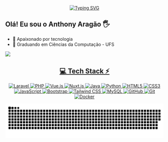 <div align="center">
  <a href="https://git.io/typing-svg">
    <img src="https://readme-typing-svg.demolab.com?font=Fira+Code&weight=500&size=22&pause=1000&color=fe8019&center=true&vCenter=true&random=false&width=524&lines=%E2%8A%B9+Bem-+vindo+ao+meu+perfil!+%E2%8A%B9" alt="Typing SVG">
  </a>
</div>

## Olá! Eu sou o Anthony Aragão 🖐️

- 🔭 Apaixonado por tecnologia
- 🌱 Graduando em Ciências da Computação - UFS

<img align="right" alt=""  height="200px" src="./img/study.gif">
<div>
  <a href="https://github.com/AnthonyAragao">
  <img height="190em" src="https://github-readme-stats.vercel.app/api/top-langs/?username=AnthonyAragao&layout=compact&langs_count=16&theme=dracula"/>
</div>
    
<!-- Tech Stack -->
<div align="center">
  
## 💻 Tech Stack ⚡
![Laravel](https://img.shields.io/badge/laravel-%23FF2D20.svg?style=for-the-badge&logo=laravel&logoColor=white) ![PHP](https://img.shields.io/badge/php-%23777BB4.svg?style=for-the-badge&logo=php&logoColor=white) ![Vue.js](https://img.shields.io/badge/vue.js-%2335495E.svg?style=for-the-badge&logo=vue.js&logoColor=%234FC08D) ![Nuxt.js](https://img.shields.io/badge/nuxt.js-%2300C58E.svg?style=for-the-badge&logo=nuxt.js&logoColor=white) ![Java](https://img.shields.io/badge/java-%23ED8B00.svg?style=for-the-badge&logo=openjdk&logoColor=white) ![Python](https://img.shields.io/badge/python-%233776AB.svg?style=for-the-badge&logo=python&logoColor=%23FFD43B) ![HTML5](https://img.shields.io/badge/html5-%23E34F26.svg?style=for-the-badge&logo=html5&logoColor=white) ![CSS3](https://img.shields.io/badge/css3-%231572B6.svg?style=for-the-badge&logo=css3&logoColor=white) ![JavaScript](https://img.shields.io/badge/javascript-%23F7DF1E.svg?style=for-the-badge&logo=javascript&logoColor=black) ![Bootstrap](https://img.shields.io/badge/bootstrap-%23563D7C.svg?style=for-the-badge&logo=bootstrap&logoColor=white) ![Tailwind CSS](https://img.shields.io/badge/tailwindcss-%2306B6D4.svg?style=for-the-badge&logo=tailwindcss&logoColor=white) ![MySQL](https://img.shields.io/badge/mysql-%234479A1.svg?style=for-the-badge&logo=mysql&logoColor=white) ![GitHub](https://img.shields.io/badge/github-%23121011.svg?style=for-the-badge&logo=github&logoColor=white) ![Git](https://img.shields.io/badge/git-%23F05033.svg?style=for-the-badge&logo=git&logoColor=white) ![Docker](https://img.shields.io/badge/docker-%232496ED.svg?style=for-the-badge&logo=docker&logoColor=white)
</div>


<picture align="center">
  <source media="(prefers-color-scheme: dark)" srcset="https://raw.githubusercontent.com/meloadriel/meloadriel/output/github-contribution-grid-snake-dark.svg">
  <source media="(prefers-color-scheme: light)" srcset="https://raw.githubusercontent.com/meloadriel/meloadriel/output/github-contribution-grid-snake-dark.svg">
  <img align="center" alt="github contribution grid snake animation" src="https://raw.githubusercontent.com/meloadriel/meloadriel/output/github-contribution-grid-snake.svg">
</picture>
